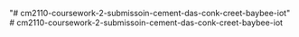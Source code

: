 "# cm2110-coursework-2-submissoin-cement-das-conk-creet-baybee-iot" 
#   c m 2 1 1 0 - c o u r s e w o r k - 2 - s u b m i s s o i n - c e m e n t - d a s - c o n k - c r e e t - b a y b e e - i o t  
 